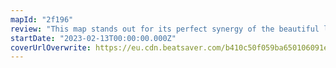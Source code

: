 ```yaml
---
mapId: "2f196"
review: "This map stands out for its perfect synergy of the beautiful lightshow with the music video and its graceful flow with comfy and intuitive yet interesting patterns!   With great rhythm choices in all diffs of this four difficulty spread, plus 2 fun & engaging guest single saber difficulties by Aalto, this map definitely offers something for everybody to enjoy!"
startDate: "2023-02-13T00:00:00.000Z"
coverUrlOverwrite: https://eu.cdn.beatsaver.com/b410c50f059ba650106091e7fea96b8c42f469f8.jpg
---
```

